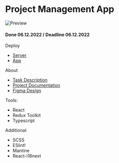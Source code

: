 # Project Management App

![Preview](https://user-images.githubusercontent.com/26232484/209233112-0040e798-07d1-40db-8273-75cdb06ed28c.png)

#### Done 06.12.2022 / Deadline 06.12.2022

Deploy
* [Server](https://final-task-backend-production-3625.up.railway.app/api-docs/#/)
* [App](https://mrdoker1.github.io/project-management-app/)

About
* [Task Description](https://github.com/rolling-scopes-school/tasks/blob/master/tasks/react/project-management-system-EN.md)
* [Project Documentation](https://goofy-secure-b26.notion.site/React-PM-App-50f7bf06748a4bf5a99317ef066027fe)
* [Figma Design](https://www.figma.com/community/file/1182421505296451718)

Tools:
* React
* Redux Toolkit
* Typescript

Additional:
* SCSS
* ESlint!
* Mantine
* React-i18next
